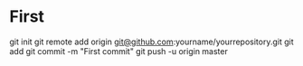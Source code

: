 # First
git init
git remote add origin git@github.com:yourname/yourrepository.git
git add
git commit -m "First commit"
git push -u origin master
